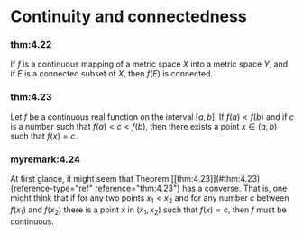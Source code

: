 # Continuity and connectedness


### thm:4.22 
 If $f$ is a continuous mapping of a
metric space $X$ into a metric space $Y$, and if $E$ is a connected
subset of $X$, then $f(E)$ is connected.



### thm:4.23 
 Let $f$ be a continuous real function on
the interval $[a, b]$. If $f(a) <f(b)$ and if $c$ is a number such that
$f(a) < c < f(b)$, then there exists a point $x \in (a, b)$ such that
$f(x) = c$.



### myremark:4.24 
 At first glance, it might seem
that Theorem \[\[thm:4.23\]](#thm:4.23){reference-type="ref"
reference="thm:4.23"} has a converse. That is, one might think that if
for any two points $x_1 < x_2$ and for any number $c$ between $f(x_1)$
and $f(x_2)$ there is a point $x$ in $(x_1 , x_2)$ such that $f(x) = c$,
then $f$ must be continuous.

